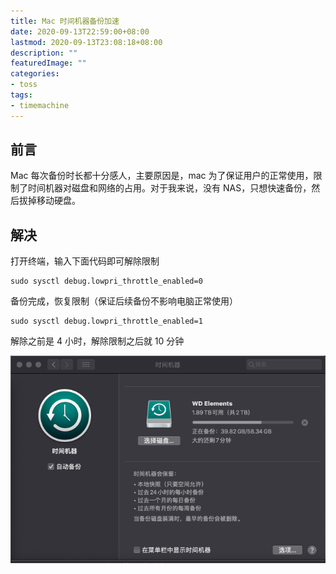 ```yaml
---
title: Mac 时间机器备份加速
date: 2020-09-13T22:59:00+08:00
lastmod: 2020-09-13T23:08:18+08:00
description: ""
featuredImage: ""
categories:
- toss
tags:
- timemachine
---
```


## 前言

Mac 每次备份时长都十分感人，主要原因是，mac 为了保证用户的正常使用，限制了时间机器对磁盘和网络的占用。对于我来说，没有 NAS，只想快速备份，然后拔掉移动硬盘。

## 解决

打开终端，输入下面代码即可解除限制

```shell
sudo sysctl debug.lowpri_throttle_enabled=0
```

备份完成，恢复限制（保证后续备份不影响电脑正常使用）

```shell
sudo sysctl debug.lowpri_throttle_enabled=1
```

解除之前是 4 小时，解除限制之后就 10 分钟

![时间机器](./assets/27333527f2cdc.png)
